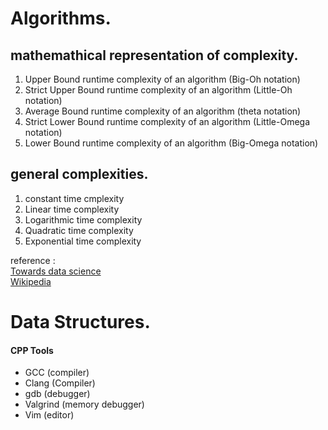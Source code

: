 # Algorithms.

## mathemathical representation of complexity.
1. Upper Bound runtime complexity of an algorithm (Big-Oh notation)
2. Strict Upper Bound runtime complexity of an algorithm (Little-Oh notation)
3. Average Bound runtime complexity of an algorithm (theta notation)
4. Strict Lower Bound runtime complexity of an algorithm (Little-Omega notation)
5. Lower Bound runtime complexity of an algorithm (Big-Omega notation)

## general complexities.
1. constant time cmplexity
2. Linear time complexity
3. Logarithmic time complexity
4. Quadratic time complexity
5. Exponential time complexity



reference : </br>
[Towards data science](https://towardsdatascience.com/essential-programming-time-complexity-a95bb2608cac)</br>
[Wikipedia](https://www.wikiwand.com/en/Time_complexity)

# Data Structures.

#### CPP Tools
* GCC (compiler)
* Clang (Compiler)
* gdb (debugger)
* Valgrind (memory debugger)
* Vim (editor)
